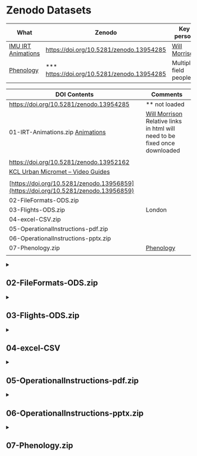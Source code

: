 # Zenodo Datasets


| What | Zenodo | Key person |
|--| --| --|
|[IMU IRT Animations](https://suegrimmond.github.io/images/Animations/plotDirectories.html)| https://doi.org/10.5281/zenodo.13954285 | [Will Morrison](https://orcid.org/0000-0003-1568-8226)  
|[Phenology](https://suegrimmond.github.io/Phenology)| *** https://doi.org/10.5281/zenodo.13954285 | Multiple field people  

| DOI Contents |Comments |
|--| --| 
| https://doi.org/10.5281/zenodo.13954285 | ** not loaded
|01-IRT-Animations.zip [Animations](https://suegrimmond.github.io/images/Animations/plotDirectories.html) |  [Will Morrison](https://orcid.org/0000-0003-1568-8226) Relative links in html will need to be fixed once downloaded|
|||
| https://doi.org/10.5281/zenodo.13952162 |  
|[KCL Urban Micromet – Video Guides](https://suegrimmond.github.io/Video) | 
|||
| [https://doi.org/10.5281/zenodo.13956859](https://doi.org/10.5281/zenodo.13956859) | |
| 02-FileFormats-ODS.zip | 
| 03-Flights-ODS.zip | London
| 04-excel-CSV.zip | 
| 05-OperationalInstructions-pdf.zip | 
| 06-OperationalInstructions-pptx.zip | 
| 07-Phenology.zip |[Phenology](https://suegrimmond.github.io/Phenology) 
|||

<details> <summary>

## 02-FileFormats-ODS.zip  
</summary>

|Files in-02-FileFormats-ODS.zip | 
|--|
| https://doi.org/10.5281/zenodo.13956859 |
|../mm.private/documents/OperationalInstructions/ODS/FileFormats/oldfileformats.ods |
|../mm.private/documents/OperationalInstructions/ODS/FileFormats/FileFormatsheet.ods |
|../mm.private/documents/OperationalInstructions/ODS/FileFormats/instrumentoverviewcombined.ods|
|../mm.private/documents/OperationalInstructions/ODS/FileFormats/ListNetCDF.ods |
|../mm.private/documents/OperationalInstructions/ODS/FileFormats/MainFileFormats.ods |
|../mm.private/documents/OperationalInstructions/ODS/FileFormats/METABTT.ods |
|../mm.private/documents/OperationalInstructions/ODS/FileFormats/METAKCL.ods |
|../mm.private/documents/OperationalInstructions/ODS/FileFormats/METALHR.ods |

</details>

<details> <summary>

## 03-Flights-ODS.zip 
</summary>

| **Files in-03-Flights-ODS.zip** |
|-- |
| https://doi.org/10.5281/zenodo.13956859 |
|../mm.private/documents/OperationalInstructions/ODS/Flights/MobileIRTsystems.ods |
|../mm.private/documents/OperationalInstructions/ODS/Flights/FLIRcamera.ods |
|../mm.private/documents/OperationalInstructions/ODS/Flights/FLIRnight.ods |
|../mm.private/documents/OperationalInstructions/ODS/Flights/FTIR.ods |
|../mm.private/documents/OperationalInstructions/ODS/Flights/FTIRnight.ods |
|../mm.private/documents/OperationalInstructions/ODS/Flights/IRThandheldnight.ods |
|../mm.private/documents/OperationalInstructions/ODS/Flights/IRThandhelds.ods |
|../mm.private/documents/OperationalInstructions/ODS/Flights/MobileIRTnight.ods| 
|../mm.private/documents/OperationalInstructions/ODS/Flights/Radiosonde.ods |
|../mm.private/documents/OperationalInstructions/ODS/Flights/Radiosondenight.ods |
|../mm.private/documents/OperationalInstructions/ODS/Flights/SpectralRadiometer.ods |
|../mm.private/documents/OperationalInstructions/ODS/Flights/sunphotometer.ods|
</details>

<details> <summary>

## 04-excel-CSV  
</summary>

| **Files in-04-excel-CSV.zip** |
|-- |
| https://doi.org/10.5281/zenodo.13956859 |
../mm.private/documents/OperationalInstructions/excel/REQUEST.csv 
../mm.private/documents/OperationalInstructions/excel/Computers_V3.xlsx 
../mm.private/documents/OperationalInstructions/excel/LaqnData.csv 
../mm.private/documents/OperationalInstructions/excel/LUMA_CONTENT.csv 
../mm.private/documents/OperationalInstructions/excel/LUMA_REQUEST.csv 
../mm.private/documents/OperationalInstructions/excel/LUMA_SLUM_IR.csv 
../mm.private/documents/OperationalInstructions/excel/LUMA_SLUM_SW.csv
</details>

<details> <summary>

## 05-OperationalInstructions-pdf.zip
</summary>

| Files in 05-OperationalInstructions-pdf.zip |
|-- |
| https://doi.org/10.5281/zenodo.13956859 |
../mm.private/documents/OperationalInstructions/pdf/KUMASummary.pdf 
../mm.private/documents/OperationalInstructions/pdf/FileFormatsheet.pdf 
../mm.private/documents/OperationalInstructions/pdf/DailyPlotCheck.pdf 
../mm.private/documents/OperationalInstructions/pdf/CSAT_flow.pdf 
../mm.private/documents/OperationalInstructions/pdf/Ceilometer_setup_guide_v2_2.pdf 
../mm.private/documents/OperationalInstructions/pdf/LI840_info_AB_20110919.pdf 
../mm.private/documents/OperationalInstructions/pdf/SPATAIL.pdf 
../mm.private/documents/OperationalInstructions/pdf/MeteoSatFlow.pdf 
../mm.private/documents/OperationalInstructions/pdf/WXT_RAD_RAIN_v2.pdf 
../mm.private/documents/OperationalInstructions/pdf/Watertemperature.pdf 
../mm.private/documents/OperationalInstructions/pdf/KCLmeta.pdf 
../mm.private/documents/OperationalInstructions/pdf/LHRmeta.pdf 
../mm.private/documents/OperationalInstructions/pdf/BTTmeta.pdf 
../mm.private/documents/OperationalInstructions/pdf/CNR1_sn_ 000220.pdf 
../mm.private/documents/OperationalInstructions/pdf/Quantum_SKL_2620_5_0206_30660.pdf 
../mm.private/documents/OperationalInstructions/pdf/CL31_sn_B20202.pdf 
../mm.private/documents/OperationalInstructions/pdf/CL31_sn_B20201.pdf 
../mm.private/documents/OperationalInstructions/pdf/How_to fix_BLS_NK.pdf
../mm.private/documents/OperationalInstructions/pdf/Soil Moisture and Temperature diagram.pdf 
../mm.private/documents/OperationalInstructions/pdf/Phenology.pdf 
../mm.private/documents/OperationalInstructions/pdf/SplitGrab.pdf 
../mm.private/documents/OperationalInstructions/pdf/LASflow_V4.pdf 
../mm.private/documents/OperationalInstructions/pdf/Computer_setup_instructions.pdf 
../mm.private/documents/OperationalInstructions/pdf/Scintillometer_instructions_v2.pdf 
../mm.private/documents/OperationalInstructions/pdf/LUMASummary.pdf

</details>

<details> <summary>

## 06-OperationalInstructions-pptx.zip
</summary>
| Files in 06-OperationalInstructions-pptx.zip|
|-- |
| https://doi.org/10.5281/zenodo.13956859 |
../mm.private/documents/OperationalInstructions/pptx/WXT_RAD_RAIN_v2.pptx 
../mm.private/documents/OperationalInstructions/pptx/CSAT_flow.pptx 
<../mm.private/documents/OperationalInstructions/pptx/How_to fix_BLS_NK.pptx> 
../mm.private/documents/OperationalInstructions/pptx/LASflow_V4.pptx 
../mm.private/documents/OperationalInstructions/pptx/LI840_info_AB_20110919.pptx 
../mm.private/documents/OperationalInstructions/pptx/MeteoSatFlow.pptx 
../mm.private/documents/OperationalInstructions/pptx/Phenology.pptx 
../mm.private/documents/OperationalInstructions/pptx/Scintillometer_instructions_v2.pptx 
<../mm.private/documents/OperationalInstructions/pptx/Soil Moisture and Temperature diagram.pptx> 
../mm.private/documents/OperationalInstructions/pptx/SPATAIL.pptx 
../mm.private/documents/OperationalInstructions/pptx/SplitGrab.pptx ../mm.private/documents/OperationalInstructions/pptx/Watertemperature.pptx
</details>

<details> <summary>

## 07-Phenology.zip
</summary>

| Files in 07-Phenology.zip |
|-- |
| https://doi.org/10.5281/zenodo.13956859 |
| https://suegrimmond.github.io/Phenology |
</details>

